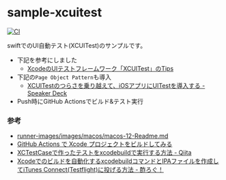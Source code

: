 # sample-xcuitest

[![CI](https://github.com/mozkzki/sample-xcuitest/actions/workflows/main.yml/badge.svg)](https://github.com/mozkzki/sample-xcuitest/actions/workflows/main.yml)

swiftでのUI自動テスト(XCUITest)のサンプルです。

- 下記を参考にしました
  - [XcodeのUIテストフレームワーク「XCUITest」のTips](https://qiita.com/y-some/items/d0c32f6e60e8ea2367fa)
- 下記の`Page Object Pattern`も導入
  - [XCUITestのつらさを乗り越えて、iOSアプリにUITestを導入する - Speaker Deck](https://speakerdeck.com/satotakeshi/xcuitestfalseturasawocheng-riyue-ete-iosahuriniuitestwodao-ru-suru?slide=33)
- Push時にGitHub Actionsでビルド&テスト実行

### 参考

- [runner-images/images/macos/macos-12-Readme.md](https://github.com/actions/runner-images/blob/main/images/macos/macos-12-Readme.md)
- [GitHub Actions で Xcode プロジェクトをビルドしてみる](https://zenn.dev/koogawa/articles/54ff450a6dc5fd)
- [XCTestCaseで作ったテストをxcodebuildで実行する方法 - Qiita](https://qiita.com/gremito/items/835f06511b80e4efafff)
- [Xcodeでのビルドを自動化するxcodebuildコマンドとIPAファイルを作成してiTunes Connect(Testflight)に投げる方法 - 酢ろぐ！](https://blog.ch3cooh.jp/entry/20150210/1423573065)
